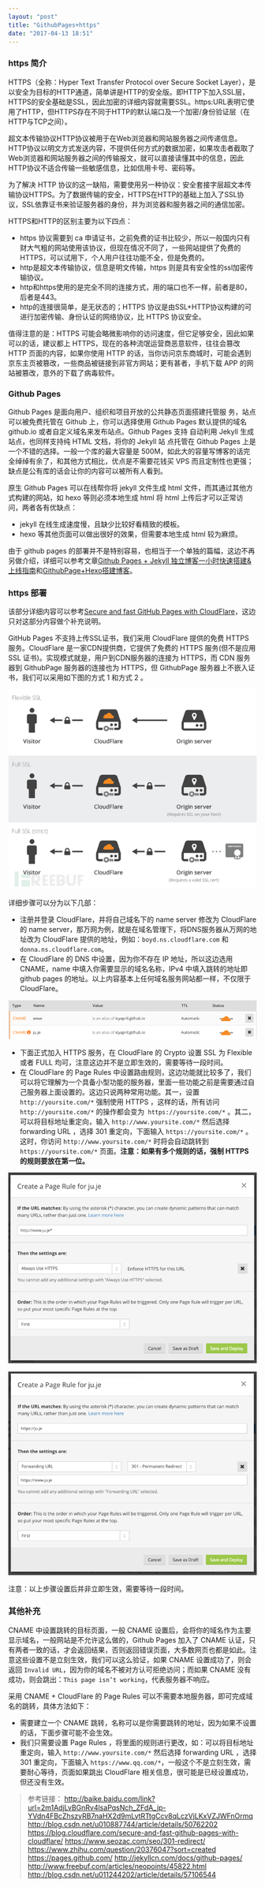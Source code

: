 ```yaml
---
layout: "post"
title: "GithubPages+https"
date: "2017-04-13 18:51"
---
```


### https 简介

HTTPS（全称：Hyper Text Transfer Protocol over Secure Socket Layer），是以安全为目标的HTTP通道，简单讲是HTTP的安全版。即HTTP下加入SSL层，HTTPS的安全基础是SSL，因此加密的详细内容就需要SSL。https:URL表明它使用了HTTP，但HTTPS存在不同于HTTP的默认端口及一个加密/身份验证层（在HTTP与TCP之间）。

超文本传输协议HTTP协议被用于在Web浏览器和网站服务器之间传递信息。HTTP协议以明文方式发送内容，不提供任何方式的数据加密，如果攻击者截取了Web浏览器和网站服务器之间的传输报文，就可以直接读懂其中的信息，因此HTTP协议不适合传输一些敏感信息，比如信用卡号、密码等。

为了解决 HTTP 协议的这一缺陷，需要使用另一种协议：安全套接字层超文本传输协议HTTPS。为了数据传输的安全，HTTPS在HTTP的基础上加入了SSL协议，SSL依靠证书来验证服务器的身份，并为浏览器和服务器之间的通信加密。

HTTPS和HTTP的区别主要为以下四点：
- https 协议需要到 ca 申请证书，之前免费的证书比较少，所以一般国内只有财大气粗的网站使用该协议，但现在情况不同了，一些网站提供了免费的 HTTPS，可以试用下，个人用户往往功能不全，但是免费的。
- http是超文本传输协议，信息是明文传输，https 则是具有安全性的ssl加密传输协议。
- http和https使用的是完全不同的连接方式，用的端口也不一样，前者是80，后者是443。
- http的连接很简单，是无状态的；HTTPS 协议是由SSL+HTTP协议构建的可进行加密传输、身份认证的网络协议，比 HTTPS 协议安全。

值得注意的是：HTTPS 可能会略微影响你的访问速度，但它足够安全，因此如果可以的话，建议都上 HTTPS，现在的各种流氓运营商恶意软件，往往会篡改 HTTP 页面的内容，如果你使用 HTTP 的话，当你访问京东商城时，可能会遇到京东主页被篡改，一些商品被链接到非官方网站；更有甚者，手机下载 APP 的网站被篡改，意外的下载了病毒软件。

### Github Pages

Github Pages 是面向用户、组织和项目开放的公共静态页面搭建托管服 务，站点可以被免费托管在 Github 上，你可以选择使用 Github Pages 默认提供的域名 github.io 或者自定义域名来发布站点。Github Pages 支持 自动利用 Jekyll 生成站点，也同样支持纯 HTML 文档，将你的 Jekyll 站 点托管在 Github Pages 上是一个不错的选择。一般一个库的最大容量是 500M，如此大的容量写博客的话完全绰绰有余了，和其他方式相比，优点是不需要花钱买 VPS 而且定制性也更强；缺点是公有库的话会让你的内容可以被所有人看到。

原生 Github Pages 可以在线帮你将 jekyll 文件生成 html 文件，而其通过其他方式构建的网站，如 hexo 等则必须本地生成 html 将 html 上传后才可以正常访问，两者各有优缺点：
- jekyll 在线生成速度慢，且缺少比较好看精致的模板。
- hexo 等其他页面可以做出很好的效果，但需要本地生成 html 较为麻烦。

由于 github pages 的部署并不是特别容易，也相当于一个单独的篇幅，这边不再另做介绍，详细可以参考文章[Github Pages + Jekyll 独立博客一小时快速搭建&上线指南](http://playingfingers.com/2016/03/26/build-a-blog/)和[GithubPage+Hexo搭建博客](https://noparkinghere.top/2016/12/14/2016/2016-12-14-GithubPage+Hexo%E6%90%AD%E5%BB%BA%E5%8D%9A%E5%AE%A2/)。

### https 部署

该部分详细内容可以参考[Secure and fast GitHub Pages with CloudFlare](https://blog.cloudflare.com/secure-and-fast-github-pages-with-cloudflare/)，这边只对这部分内容做个补充说明。

GitHub Pages 不支持上传SSL证书，我们采用 CloudFlare 提供的免费 HTTPS 服务。CloudFlare 是一家CDN提供商，它提供了免费的 HTTPS 服务(但不是应用 SSL 证书)。实现模式就是，用户到CDN服务器的连接为 HTTPS，而 CDN 服务器到 GithubPage 服务器的连接也为 HTTPS，但 GithubPage 服务器上不嵌入证书，我们可以采用如下图的方式 1 和方式 2 。

![](https://raw.githubusercontent.com/noparkinghere/noparkinghere.github.io/master/img/2017-04-13-GithubPages-https/1.png)

详细步骤可以分为以下几部：
- 注册并登录 CloudFlare，并将自己域名下的 name server 修改为 CloudFlare 的 name server，那万网为例，就是在域名管理下，将DNS服务器从万网的地址改为 CloudFlare 提供的地址，例如：`boyd.ns.cloudflare.com` 和 `donna.ns.cloudflare.com`。
- 在 CloudFlare 的 DNS 中设置，因为你不存在 IP 地址，所以这边选用 CNAME，name 中填入你需要显示的域名名称，IPv4 中填入跳转的地址即 github pages 的地址。以上内容基本上任何域名服务网站都一样，不仅限于 CloudFlare。

![](https://raw.githubusercontent.com/noparkinghere/noparkinghere.github.io/master/img/2017-04-13-GithubPages-https/2.png)

- 下面正式加入 HTTPS 服务，在 CloudFlare 的 Crypto 设置 SSL 为 Flexible 或者 FULL 均可，注意这边并不是立即生效的，需要等待一段时间。
- 在 CloudFlare 的 Page Rules 中设置路由规则，这边功能就比较多了，我们可以将它理解为一个具备小型功能的服务器，里面一些功能之前是需要通过自己服务器上面设置的。这边只说两种常用功能。其一，设置 `http://yoursite.com/*` 强制使用 HTTPS ，这样的话，所有访问 `http://yoursite.com/*` 的操作都会变为` https://yoursite.com/*` 。其二，可以将目标地址重定向，输入 `http://www.yoursite.com/*` 然后选择 forwarding URL ，选择 301 重定向，下面输入 `https://yoursite.com/*` 。这时，你访问 `http://www.yoursite.com/*` 时将会自动跳转到 `https://yoursite.com/*` 页面。**注意：如果有多个规则的话，强制 HTTPS 的规则要放在第一位。**


![](https://raw.githubusercontent.com/noparkinghere/noparkinghere.github.io/master/img/2017-04-13-GithubPages-https/3.png)


![](https://raw.githubusercontent.com/noparkinghere/noparkinghere.github.io/master/img/2017-04-13-GithubPages-https/4.png)

注意：以上步骤设置后并非立即生效，需要等待一段时间。

### 其他补充

CNAME 中设置跳转的目标页面，一般 CNAME 设置后，会将你的域名作为主要显示域名，一般网站是不允许这么做的，Github Pages 加入了 CNAME 认证，只有两者一致的话，才会返回结果，否则返回错误页面，大多数网页也都是如此。注意这些设置不是立刻生效，我们可以这么验证，如果 CNAME 设置成功了，则会返回 `Invalid URL`，因为你的域名不被对方认可拒绝访问；而如果 CNAME 没有成功，则会跳出：`This page isn’t working`，代表服务器不响应。

采用 CNAME + CloudFlare 的 Page Rules 可以不需要本地服务器，即可完成域名的跳转，具体方法如下：
- 需要建立一个 CNAME 跳转，名称可以是你需要跳转的地址，因为如果不设置的话，下面步骤可能不会生效。
- 我们只需要设置 Page Rules ，将里面的规则进行更改，如：可以将目标地址重定向，输入 `http://www.yoursite.com/*` 然后选择 forwarding URL ，选择 301 重定向，下面输入 `https://www.qq.com/*`，一般这个不是立刻生效，需要耐心等待，页面如果跳出 CloudFlare 相关信息，很可能是已经设置成功，但还没有生效。


> 参考链接：
> http://baike.baidu.com/link?url=2m1AdjLvBGnRv4lsaPqsNch_ZFdA_jp-YVdn4FBcZhszyRB7naHX2d9mLytRTtgCcv8qLczVjLKxVZJWFnOrmq
> http://blog.csdn.net/u010887744/article/details/50762202
> https://blog.cloudflare.com/secure-and-fast-github-pages-with-cloudflare/
> https://www.seozac.com/seo/301-redirect/
> https://www.zhihu.com/question/20376047?sort=created
> https://pages.github.com/
> http://jekyllcn.com/docs/github-pages/
> http://www.freebuf.com/articles/neopoints/45822.html
> http://blog.csdn.net/u011244202/article/details/57106544
